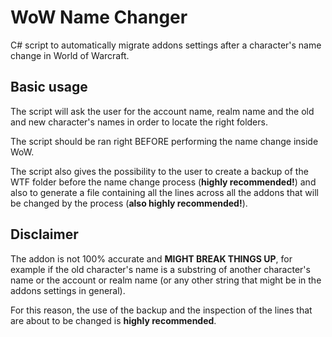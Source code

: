 # WoW Name Changer

C# script to automatically migrate addons settings after a character's name change in World of Warcraft.

## Basic usage

The script will ask the user for the account name, realm name and the old and new character's names in order to locate the right folders.

The script should be ran right BEFORE performing the name change inside WoW.

The script also gives the possibility to the user to create a backup of the WTF folder before the name change process (**highly recommended!**) and also to generate a file containing all the lines across all the addons that will be changed by the process (**also highly recommended!**).

## Disclaimer

The addon is not 100% accurate and **MIGHT BREAK THINGS UP**, for example if the old character's name is a substring of another character's name or the account or realm name (or any other string that might be in the addons settings in general).

For this reason, the use of the backup and the inspection of the lines that are about to be changed is **highly recommended**.

